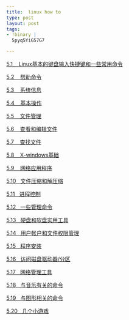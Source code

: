 ```yaml
---
title:  linux how to
type: post
layout: post
tags: 
- !binary |
  5pyq5YiG57G7

---
```

<p><a href="http://linux.chinaunix.net/begin/2004-10-05/34.shtml#_Toc41417098" target="_blank">5.1    Linux基本的键盘输入快捷键和一些常用命令</a></p>  <p><a href="http://linux.chinaunix.net/begin/2004-10-05/34.shtml#_Toc41417099" target="_blank">5.2    帮助命令</a></p>  <p><a href="http://linux.chinaunix.net/begin/2004-10-05/34.shtml#_Toc41417100" target="_blank">5.3    系统信息</a></p>  <p><a href="http://linux.chinaunix.net/begin/2004-10-05/34.shtml#_Toc41417101" target="_blank">5.4    基本操作</a></p>  <p><a href="http://linux.chinaunix.net/begin/2004-10-05/34.shtml#_Toc41417102" target="_blank">5.5    文件管理</a></p>  <p><a href="http://linux.chinaunix.net/begin/2004-10-05/34.shtml#_Toc41417103" target="_blank">5.6    查看和编辑文件</a></p>  <p><a href="http://linux.chinaunix.net/begin/2004-10-05/34.shtml#_Toc41417104" target="_blank">5.7    查找文件</a></p>  <p><a href="http://linux.chinaunix.net/begin/2004-10-05/34.shtml#_Toc41417105" target="_blank">5.8    X-windows基础</a></p>  <p><a href="http://linux.chinaunix.net/begin/2004-10-05/34.shtml#_Toc41417106" target="_blank">5.9    网络应用程序</a></p>  <p><a href="http://linux.chinaunix.net/begin/2004-10-05/34.shtml#_Toc41417107" target="_blank">5.10   文件压缩和解压缩</a></p>  <p><a href="http://linux.chinaunix.net/begin/2004-10-05/34.shtml#_Toc41417108" target="_blank">5.11   进程控制</a></p>  <p><a href="http://linux.chinaunix.net/begin/2004-10-05/34.shtml#_Toc41417109" target="_blank">5.12   一些管理命令</a></p>  <p><a href="http://linux.chinaunix.net/begin/2004-10-05/34.shtml#_Toc41417110" target="_blank">5.13   硬盘和软盘实用工具</a></p>  <p><a href="http://linux.chinaunix.net/begin/2004-10-05/34.shtml#_Toc41417111" target="_blank">5.14   用户帐户和文件权限管理</a></p>  <p><a href="http://linux.chinaunix.net/begin/2004-10-05/34.shtml#_Toc41417112" target="_blank">5.15   程序安装</a></p>  <p><a href="http://linux.chinaunix.net/begin/2004-10-05/34.shtml#_Toc41417113" target="_blank">5.16   访问磁盘驱动器/分区</a></p>  <p><a href="http://linux.chinaunix.net/begin/2004-10-05/34.shtml#_Toc41417114" target="_blank">5.17   网络管理工具</a></p>  <p><a href="http://linux.chinaunix.net/begin/2004-10-05/34.shtml#_Toc41417115" target="_blank">5.18   与音乐有关的命令</a></p>  <p><a href="http://linux.chinaunix.net/begin/2004-10-05/34.shtml#_Toc41417116" target="_blank">5.19   与图形相关的命令</a></p>  <p><a href="http://linux.chinaunix.net/begin/2004-10-05/34.shtml#_Toc41417117" target="_blank">5.20   几个小游戏</a></p>

